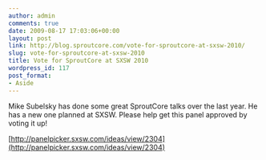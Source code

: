 ```yaml
---
author: admin
comments: true
date: 2009-08-17 17:03:06+00:00
layout: post
link: http://blog.sproutcore.com/vote-for-sproutcore-at-sxsw-2010/
slug: vote-for-sproutcore-at-sxsw-2010
title: Vote for SproutCore at SXSW 2010
wordpress_id: 117
post_format:
- Aside
---
```


Mike Subelsky has done some great SproutCore talks over the last year. He has a new one planned at SXSW. Please help get this panel approved by voting it up!




[http://panelpicker.sxsw.com/ideas/view/2304](http://panelpicker.sxsw.com/ideas/view/2304)


 
